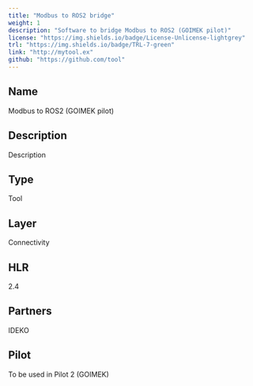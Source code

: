 ```yaml
---
title: "Modbus to ROS2 bridge"
weight: 1
description: "Software to bridge Modbus to ROS2 (GOIMEK pilot)"
license: "https://img.shields.io/badge/License-Unlicense-lightgrey"
trl: "https://img.shields.io/badge/TRL-7-green"
link: "http://mytool.ex"
github: "https://github.com/tool"
---
```


## Name
Modbus to ROS2 (GOIMEK pilot)


## Description
Description

## Type
Tool

## Layer
Connectivity

## HLR
2.4

## Partners
IDEKO


## Pilot
To be used in Pilot 2 (GOIMEK)

